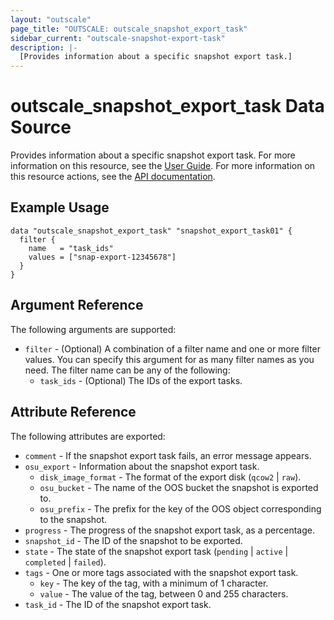 ```yaml
---
layout: "outscale"
page_title: "OUTSCALE: outscale_snapshot_export_task"
sidebar_current: "outscale-snapshot-export-task"
description: |-
  [Provides information about a specific snapshot export task.]
---
```


# outscale_snapshot_export_task Data Source

Provides information about a specific snapshot export task.
For more information on this resource, see the [User Guide](https://docs.outscale.com/en/userguide/About-Snapshots.html).
For more information on this resource actions, see the [API documentation](https://docs.outscale.com/api#3ds-outscale-api-snapshot).

## Example Usage

```hcl
data "outscale_snapshot_export_task" "snapshot_export_task01" {
  filter {
    name   = "task_ids"
    values = ["snap-export-12345678"]
  }
}
```

## Argument Reference

The following arguments are supported:

* `filter` - (Optional) A combination of a filter name and one or more filter values. You can specify this argument for as many filter names as you need. The filter name can be any of the following:
    * `task_ids` - (Optional) The IDs of the export tasks.

## Attribute Reference

The following attributes are exported:

* `comment` - If the snapshot export task fails, an error message appears.
* `osu_export` - Information about the snapshot export task.
    * `disk_image_format` - The format of the export disk (`qcow2` \| `raw`).
    * `osu_bucket` - The name of the OOS bucket the snapshot is exported to.
    * `osu_prefix` - The prefix for the key of the OOS object corresponding to the snapshot.
* `progress` - The progress of the snapshot export task, as a percentage.
* `snapshot_id` - The ID of the snapshot to be exported.
* `state` - The state of the snapshot export task (`pending` \| `active` \| `completed` \| `failed`).
* `tags` - One or more tags associated with the snapshot export task.
    * `key` - The key of the tag, with a minimum of 1 character.
    * `value` - The value of the tag, between 0 and 255 characters.
* `task_id` - The ID of the snapshot export task.
